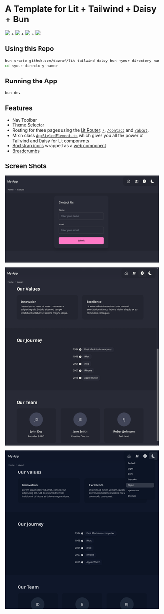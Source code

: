 # A Template for Lit + Tailwind + Daisy + Bun

<img src="https://github.com/lit/lit/raw/main/packages/lit/logo-dark.svg" height="25"> + <img src="https://raw.githubusercontent.com/tailwindlabs/tailwindcss/HEAD/.github/logo-dark.svg" height="25"> + <img src="https://raw.githubusercontent.com/saadeghi/daisyui-images/master/images/daisyui-logo/favicon-192.png" height="25"> + <img src="https://user-images.githubusercontent.com/709451/182802334-d9c42afe-f35d-4a7b-86ea-9985f73f20c3.png" height="25">

## Using this Repo

```bash
bun create github.com/dazraf/lit-tailwind-daisy-bun <your-directory-name>
cd <your-directory-name>
```

## Running the App

```bash
bun dev
```

## Features

- Nav Toolbar
- [Theme Selector](./src/components/ThemeSelector.ts)
- Routing for three pages using the [Lit Router](https://www.npmjs.com/package/@lit-labs/router): [`/`](./src/components/pages/HomePage.ts), [`/contact`](./src/components/pages/ContactPage.ts) and [`/about`](./src/components/pages/AboutPage.ts).
- Mixin class [`AppStyledElement.ts`](./src/components/AppStyledElement.ts) which gives you all the power of Tailwind and Daisy for Lit components
- [Bootstrap icons](https://icons.getbootstrap.com/) wrapped as a [web component](./src/components/Icon.ts)
- [Breadcrumbs](./src/components/Breadcrumbs.ts)

## Screen Shots

![](./screenshots/1.png)

![](./screenshots/2.png)

![](./screenshots/3.png)
